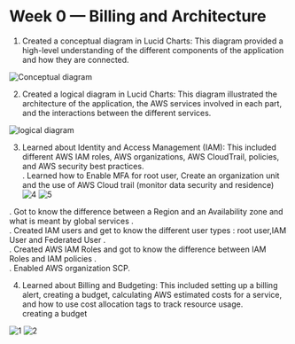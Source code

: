 # Week 0 — Billing and Architecture
1. Created a conceptual diagram in Lucid Charts: This diagram provided a high-level understanding of the different components of the application and how they are connected.


![Conceptual diagram](https://user-images.githubusercontent.com/80603078/219983340-c855d4c4-8016-4ea6-b66d-8b8bf5dabaa4.PNG)

2. Created a logical diagram in Lucid Charts: This diagram illustrated the architecture of the application, the AWS services involved in each part, and the interactions between the different services.
 
![logical diagram](https://user-images.githubusercontent.com/80603078/219983350-1e5a2df1-4b46-40f4-8a4a-3295440d0b07.PNG)


3. Learned about Identity and Access Management (IAM): This included different AWS IAM roles, AWS organizations, AWS CloudTrail, policies, and AWS security best      practices.<br>
 . Learned how to Enable MFA for root user, Create an organization unit and the use of AWS Cloud trail (monitor data security and residence)<br>
 ![4](https://user-images.githubusercontent.com/80603078/225152048-329632d3-ade3-45ae-a48d-3cc10486b7a4.PNG)
![5](https://user-images.githubusercontent.com/80603078/225152091-34e4ecb7-ebc7-4954-a8a8-9c854fcb398d.PNG)

 . Got to know the difference between a Region and an Availability zone and what is meant by global services .<br>
 . Created IAM users and get to know the different user types : root user,IAM User and Federated User .<br>
 . Created AWS IAM Roles and got to know the difference between IAM Roles and IAM policies .<br>
 . Enabled AWS organization SCP.<br>
            

4. Learned about Billing and Budgeting: This included setting up a billing alert, creating a budget, calculating AWS estimated costs for a service, and how to use cost allocation tags to track resource usage.<br>
creating a budget<br>

![1](https://user-images.githubusercontent.com/80603078/224849393-1e6db607-3139-4660-ab11-fd06a0bd1361.PNG)
![2](https://user-images.githubusercontent.com/80603078/224851149-34ef3b80-dbc9-4d58-9efe-f5ac98596300.PNG)
